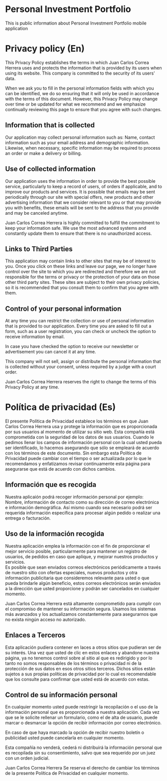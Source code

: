 # Personal Investment Portfolio
This is public information about Personal Investment Portfolio mobile application

# Privacy policy (En)

This Privacy Policy establishes the terms in which Juan Carlos Correa Herrera uses and protects the information that is provided by its users when using its website.
This company is committed to the security of its users' data.

When we ask you to fill in the personal information fields with which you can be identified, we do so ensuring that it will only be used in accordance with the terms of this document.
However, this Privacy Policy may change over time or be updated for what we recommend and we emphasize continually reviewing this page to ensure that you agree with such changes.

## Information that is collected

Our application may collect personal information such as: Name, contact information such as your email address and demographic information.
Likewise, when necessary, specific information may be required to process an order or make a delivery or billing.

## Use of collected information

Our application uses the information in order to provide the best possible service, particularly to keep a record of users, of orders if applicable, and to improve our products and services.
It is possible that emails may be sent periodically through our site with special offers, new products and other advertising information that we consider relevant to you or that may provide you with benefits, these emails will be sent to the address that you provide and may be canceled anytime.

Juan Carlos Correa Herrera is highly committed to fulfill the commitment to keep your information safe.
We use the most advanced systems and constantly update them to ensure that there is no unauthorized access.


## Links to Third Parties

This application may contain links to other sites that may be of interest to you. Once you click on these links and leave our page, we no longer have control over the site to which you are redirected and therefore we are not responsible for the terms or privacy or the protection of your data on those other third party sites. These sites are subject to their own privacy policies, so it is recommended that you consult them to confirm that you agree with them.

## Control of your personal information

At any time you can restrict the collection or use of personal information that is provided to our application.
Every time you are asked to fill out a form, such as a user registration, you can check or uncheck the option to receive information by email.

In case you have checked the option to receive our newsletter or advertisement you can cancel it at any time.

This company will not sell, assign or distribute the personal information that is collected without your consent, unless required by a judge with a court order.

Juan Carlos Correa Herrera reserves the right to change the terms of this Privacy Policy at any time.


# Política de privacidad (Es)

El presente Política de Privacidad establece los términos en que Juan Carlos Correa Herrera usa y protege la información que es proporcionada por sus usuarios al momento de utilizar su sitio web. 
Esta compañía está comprometida con la seguridad de los datos de sus usuarios. 
Cuando le pedimos llenar los campos de información personal con la cual usted pueda ser identificado, lo hacemos asegurando que sólo se empleará de acuerdo con los términos de este documento. 
Sin embargo esta Política de Privacidad puede cambiar con el tiempo o ser actualizada por lo que le recomendamos y enfatizamos revisar continuamente esta página para asegurarse que está de acuerdo con dichos cambios.

## Información que es recogida

Nuestra aplicaión podrá recoger información personal por ejemplo: Nombre,  información de contacto como  su dirección de correo electrónica e información demográfica. 
Así mismo cuando sea necesario podrá ser requerida información específica para procesar algún pedido o realizar una entrega o facturación.

## Uso de la información recogida

Nuestra aplicación emplea la información con el fin de proporcionar el mejor servicio posible, particularmente para mantener un registro de usuarios, de pedidos en caso que aplique, y mejorar nuestros productos y servicios.  
Es posible que sean enviados correos electrónicos periódicamente a través de nuestro sitio con ofertas especiales, nuevos productos y otra información publicitaria que consideremos relevante para usted o que pueda brindarle algún beneficio, estos correos electrónicos serán enviados a la dirección que usted proporcione y podrán ser cancelados en cualquier momento.

Juan Carlos Correa Herrera está altamente comprometido para cumplir con el compromiso de mantener su información segura. 
Usamos los sistemas más avanzados y los actualizamos constantemente para asegurarnos que no exista ningún acceso no autorizado.


## Enlaces a Terceros

Esta aplicación pudiera contener en laces a otros sitios que pudieran ser de su interés. Una vez que usted de clic en estos enlaces y abandone nuestra página, ya no tenemos control sobre al sitio al que es redirigido y por lo tanto no somos responsables de los términos o privacidad ni de la protección de sus datos en esos otros sitios terceros. Dichos sitios están sujetos a sus propias políticas de privacidad por lo cual es recomendable que los consulte para confirmar que usted está de acuerdo con estas.

## Control de su información personal

En cualquier momento usted puede restringir la recopilación o el uso de la información personal que es proporcionada a nuestra aplicación.
Cada vez que se le solicite rellenar un formulario, como el de alta de usuario, puede marcar o desmarcar la opción de recibir información por correo electrónico.  

En caso de que haya marcado la opción de recibir nuestro boletín o publicidad usted puede cancelarla en cualquier momento.

Esta compañía no venderá, cederá ni distribuirá la información personal que es recopilada sin su consentimiento, salvo que sea requerido por un juez con un orden judicial.

Juan Carlos Correa Herrera Se reserva el derecho de cambiar los términos de la presente Política de Privacidad en cualquier momento.
